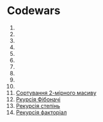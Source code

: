 # Codewars

1. [](https://www.codewars.com/kata/57a0e5c372292dd76d000d7e)
1. [](https://www.codewars.com/kata/5777fe3f355edbf0a5000d11)
1. [](https://www.codewars.com/kata/51e0007c1f9378fa810002a9)
1. [](https://habr.com/ru/post/275813/)
1. [](https://www.codewars.com/kata/5a036ecb2b651d696f00007c)
1. [](https://www.codewars.com/kata/5b4e779c578c6a898e0005c5)
1. [](https://www.codewars.com/kata/5a1c28f9c9fc0ef2e900013b)
1. [](https://www.codewars.com/kata/5722cc50785220ac8b00129b)
1. [](https://www.codewars.com/kata/5937ae46377144bb2f000029)
1. [](https://www.codewars.com/kata/563b662a59afc2b5120000c6)
1. [Сортування 2-мірного масиву]()
1. [Ркурсія Фібоначі]()
1. [Рекурсія степінь]()
1. [Рекурсія факторіал]()
